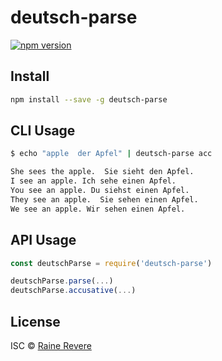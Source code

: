 # deutsch-parse
[![npm version](https://img.shields.io/npm/v/deutsch-parse.svg)](https://npmjs.org/package/deutsch-parse)

## Install

```sh
npm install --save -g deutsch-parse
```

## CLI Usage

```sh
$ echo "apple  der Apfel" | deutsch-parse acc

She sees the apple.  Sie sieht den Apfel.
I see an apple. Ich sehe einen Apfel.
You see an apple. Du siehst einen Apfel.
They see an apple.  Sie sehen einen Apfel.
We see an apple. Wir sehen einen Apfel.
```

## API Usage

```js
const deutschParse = require('deutsch-parse')

deutschParse.parse(...)
deutschParse.accusative(...)
```

## License

ISC © [Raine Revere](http://raine.tech)
